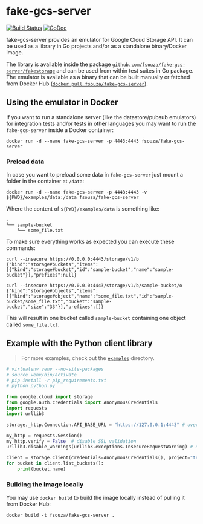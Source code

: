 # fake-gcs-server

[![Build Status](https://cloud.drone.io/api/badges/fsouza/fake-gcs-server/status.svg)](https://cloud.drone.io/fsouza/fake-gcs-server)
[![GoDoc](https://img.shields.io/badge/api-Godoc-blue.svg?style=flat-square)](https://godoc.org/github.com/fsouza/fake-gcs-server/fakestorage)

fake-gcs-server provides an emulator for Google Cloud Storage API. It can be
used as a library in Go projects and/or as a standalone binary/Docker image.

The library is available inside the package
[``github.com/fsouza/fake-gcs-server/fakestorage``](https://godoc.org/github.com/fsouza/fake-gcs-server/fakestorage)
and can be used from within test suites in Go package. The emulator is
available as a binary that can be built manually or fetched from Docker Hub
([``docker pull
fsouza/fake-gcs-server``](https://hub.docker.com/r/fsouza/fake-gcs-server)).

## Using the emulator in Docker

If you want to run a standalone server (like the datastore/pubsub emulators)
for integration tests and/or tests in other languages you may want to run the
``fake-gcs-server`` inside a Docker container:

```shell
docker run -d --name fake-gcs-server -p 4443:4443 fsouza/fake-gcs-server
```

### Preload data

In case you want to preload some data in ``fake-gcs-server`` just mount a
folder in the container at ``/data``:

```shell
docker run -d --name fake-gcs-server -p 4443:4443 -v ${PWD}/examples/data:/data fsouza/fake-gcs-server
```

Where the content of ``${PWD}/examples/data`` is something like:

```
.
└── sample-bucket
    └── some_file.txt
```

To make sure everything works as expected you can execute these commands:

```shell
curl --insecure https://0.0.0.0:4443/storage/v1/b
{"kind":"storage#buckets","items":[{"kind":"storage#bucket","id":"sample-bucket","name":"sample-bucket"}],"prefixes":null}

curl --insecure https://0.0.0.0:4443/storage/v1/b/sample-bucket/o
{"kind":"storage#objects","items":[{"kind":"storage#object","name":"some_file.txt","id":"sample-bucket/some_file.txt","bucket":"sample-bucket","size":"33"}],"prefixes":[]}
```

This will result in one bucket called ``sample-bucket`` containing one object called ``some_file.txt``.

## Example with the Python client library

> For more examples, check out the [``examples``](/examples/) directory.

```python
# virtualenv venv --no-site-packages
# source venv/bin/activate
# pip install -r pip_requirements.txt
# python python.py

from google.cloud import storage
from google.auth.credentials import AnonymousCredentials
import requests
import urllib3

storage._http.Connection.API_BASE_URL = "https://127.0.0.1:4443" # override the BASE_URL in the client library with the mock server

my_http = requests.Session()
my_http.verify = False  # disable SSL validation
urllib3.disable_warnings(urllib3.exceptions.InsecureRequestWarning) # disable https warnings for https insecure certs

client = storage.Client(credentials=AnonymousCredentials(), project="test", _http=my_http)
for bucket in client.list_buckets():
    print(bucket.name)
```

### Building the image locally

You may use ``docker build`` to build the image locally instead of pulling it
from Docker Hub:

```shell
docker build -t fsouza/fake-gcs-server .
```
